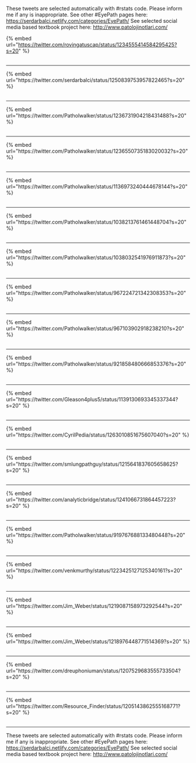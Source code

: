 

These tweets are selected automatically with #rstats code. Please inform me if any is inappropriate.
See other #EyePath pages here: https://serdarbalci.netlify.com/categories/EyePath/ 
See selected social media based textbook project here: http://www.patolojinotlari.com/

{% embed url="https://twitter.com/rovingatuscap/status/1234555414584295425?s=20" %}<br>
<br>
<hr>
{% embed url="https://twitter.com/serdarbalci/status/1250839753957822465?s=20" %}<br>
<br>
<hr>
{% embed url="https://twitter.com/Patholwalker/status/1236731904218431488?s=20" %}<br>
<br>
<hr>
{% embed url="https://twitter.com/Patholwalker/status/1236550735183020032?s=20" %}<br>
<br>
<hr>
{% embed url="https://twitter.com/Patholwalker/status/1136973240444678144?s=20" %}<br>
<br>
<hr>
{% embed url="https://twitter.com/Patholwalker/status/1038213761461448704?s=20" %}<br>
<br>
<hr>
{% embed url="https://twitter.com/Patholwalker/status/1038032541976911873?s=20" %}<br>
<br>
<hr>
{% embed url="https://twitter.com/Patholwalker/status/967224721342308353?s=20" %}<br>
<br>
<hr>
{% embed url="https://twitter.com/Patholwalker/status/967103902918238210?s=20" %}<br>
<br>
<hr>
{% embed url="https://twitter.com/Patholwalker/status/921858480666853376?s=20" %}<br>
<br>
<hr>
{% embed url="https://twitter.com/Gleason4plus5/status/1139130693345337344?s=20" %}<br>
<br>
<hr>
{% embed url="https://twitter.com/CyrilPedia/status/1263010851675607040?s=20" %}<br>
<br>
<hr>
{% embed url="https://twitter.com/smlungpathguy/status/1215641837605658625?s=20" %}<br>
<br>
<hr>
{% embed url="https://twitter.com/analyticbridge/status/1241066731864457223?s=20" %}<br>
<br>
<hr>
{% embed url="https://twitter.com/Patholwalker/status/919767688133480448?s=20" %}<br>
<br>
<hr>
{% embed url="https://twitter.com/venkmurthy/status/1223425127125340161?s=20" %}<br>
<br>
<hr>
{% embed url="https://twitter.com/Jim_Weber/status/1219087158973292544?s=20" %}<br>
<br>
<hr>
{% embed url="https://twitter.com/Jim_Weber/status/1218976448771514369?s=20" %}<br>
<br>
<hr>
{% embed url="https://twitter.com/dreuphoniuman/status/1207529683555733504?s=20" %}<br>
<br>
<hr>
{% embed url="https://twitter.com/Resource_Finder/status/1205143862555168771?s=20" %}<br>
<br>
<hr>


These tweets are selected automatically with #rstats code. Please inform me if any is inappropriate.
See other #EyePath pages here: https://serdarbalci.netlify.com/categories/EyePath/ 
See selected social media based textbook project here: http://www.patolojinotlari.com/
